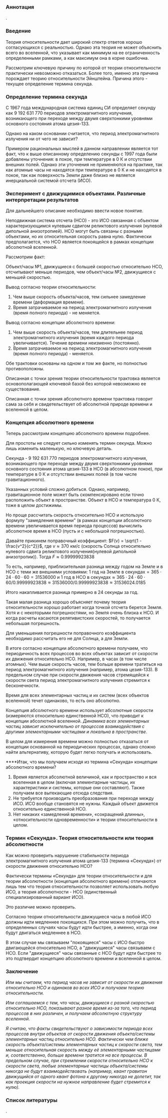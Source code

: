 
### Аннотация

.

### Введение

Теория относительности дает широкий спектр ответов хорошо согласующихся с реальностью. Однако эта теория не может объяснить всего во вселенной, что указывает как минимум на ее ограниченность определенными рамками, а как максимум она в корне ошибочна.

Рассмотрим ключевую причину по которой от теории относительности практически невозможно отказаться. Более того, именно эта причина порождает теорию относительности Эйнштейна. Причина этого - текущее определение термина секунда. 
### Определение термина секунда

С 1967 года международная система единиц СИ определяет секунду как 9 192 631 770 периодов электромагнитного излучения, возникающего при переходе между двумя сверхтонкими уровнями основного состояния атома цезия-133.

Однако на каком основании считается, что период электромагнитного излучения ни от чего не зависит?

Примером рациональных мыслей в данном направлении является тот факт, что к выше описанному определению секунды с 1997 года были добавлены уточнения: в покое, при температуре в 0 К и отсутствии внешних полей. Однако эти уточнения не применяются на практике, так как атомные часы не находятся при температуре в 0 К и не находятся в покое, так как поверхность Земли даже близко не является инерциальной системой отсчета (ИСО).

### Эксперимент с движущимися объектами. Различные интерпретации результатов

Для дальнейшего описание необходимо ввести новое понятие. 

Неподвижная система отсчета (НСО) - это ИСО связанная с объектом характеризующимся нулевым сдвигом реликтового излучения (нулевой дипольной анизотропией). НСО могут быть связаны с разными объектами, но их относительная скорость равна нулю. Фактически предполагается, что НСО является покоящейся в рамках концепции абсолютной вселенной. 

Рассмотрим факт: 

Объект/часы №1, движущиеся с большей скоростью относительно НСО, отсчитывают меньше периодов, чем объект/часы №2, движущиеся с меньшей скоростью.

Вывод согласно теории относительности:

1.  Чем выше скорость объекта/часов, тем сильнее замедление времени (деформация времени).
2.  Время затрачиваемое на период электромагнитного излучения (время полного периода) - не меняется.

Вывод согласно концепции абсолютного времени:

1.  Чем выше скорость объекта/часов, тем длительнее период электромагнитного излучения (время каждого периода увеличивается). Течение времени неизменно (постоянно).
2.  Время затрачиваемое на период электромагнитного излучения (время полного периода) - меняется.

Обе трактовки основаны на одном и том же факте, но полностью противоположны.

Описанная с точки зрения теории относительности трактовка является основополагающей ключевой базой без которой невозможно ее существование.

Описанная с точки зрения абсолютного времени трактовка говорит сама за себя и свидетельствует об абсолютной природе времени и вселенной в целом.

### Концепция абсолютного времени

Теперь рассмотрим концепцию абсолютного времени подробнее. 

Для простоты не следует сильно изменять термин секунда. Можно лишь изменить маленькую, но ключевую деталь.

Секунда - 9 192 631 770 периодов электромагнитного излучения, возникающего при переходе между двумя сверхтонкими уровнями основного состояния атома цезия-133 в НСО (в абсолютном покое), при температуре в 0 К и отсутствии внешних полей (в том числе гравитационного).

Указанных условий сложно добиться. Однако, например, гравитационное поле может быть скомпенсировано если точно расположить объект в пространстве. Объект в НСО и температура 0 К, тоже в целом достижимы.

Но проще рассчитать скорость относительно НСО и использую формулу "замедления времени" (в рамках концепции абсолютного времени увеличивается время периода процессов) вычислить абсолютное время в НСО (пусть и с небольшой погрешностью).

Давайте прикинем поправочный коэффициент: 
$F(v) = \sqrt{1 - \frac{v^2}{c^2}}$, где $v\approx\text{370 км/с}$ (скорость Солнца относительно нулевого сдвига реликтового излучения(нулевой дипольной анизотропии)). Тогда $F\approx\text{0.99999923838}$

То есть, например, приблизительная разница между годом на Земле и в НСО с теми же внешними условиями:
$\text{1 год на Земле в секундах}=365 ⋅ 24 ⋅ 60 ⋅ 60=31536000$ и $\text{1 год в НСО в секундах}\approx365 ⋅ 24 ⋅ 60 ⋅ 60/0.99999923838\approx31536000/0.99999923838 \approx 31536024.0185$

Итого накапливается разница примерно в 24 секунды за год.

Такая малая разница хорошо объясняет почему теория относительности хорошо работает когда точкой отсчета берется Земля. Хотя и с некоторыми погрешностями, но Земля очень близка к НСО. И когда расчеты касаются релятивистских скоростей, то получается небольшая погрешность. 

Для уменьшения погрешности поправочного коэффициента необходимо рассчитать его не для Солнца, а для Земли.

В итоге согласно концепции абсолютного времени получаем, что периодичность всех процессов во всех объектах зависит от скорости их движения относительно НСО. Например, в часах (в том числе атомных). Чем выше скорость часов, тем больше времени тратиться на период электромагнитного излучения (например, атома цезия-133). В предельном случае при скорости движения часов стремящейся к скорости света период электромагнитного излучения стремится к бесконечности.

Время для всех элементарных частиц и их систем (всех объектов вселенной) течет одинаково, то есть оно абсолютно.

Концепция абсолютного времени использует абсолютные скорости (измеряются относительно единственной НСО), что приводит к концепции абсолютной вселенной. *Динамика всех элементарных частиц зависит исключительно от процессов взаимодействия с другими элементарными частицами и локальна в пространстве.*

В целом для измерения времени можно полностью отказаться от концепции основанной на периодических процессах, однако сложно найти альтернативу, которую будет легко получать и использовать. 

****Итак, что мы получаем исходя из термина «Секунда» концепции абсолютного времени?

1.  Время является абсолютной величиной, как и пространство и вся вселенная в целом (включая элементарные частицы, их характеристики и системы, которые они составляют). Также получаем все вытекающие отсюда следствия.
2.  Не требуется производить преобразования при переходе между ИСО. ИСО вообще становятся не нужны. Каждый объект движется относительно единственной НСО.
3.  Нет никаких «замедлений времени», «сокращений длинны», «относительности одновременности» и теории относительности в целом.

### Термин «Секунда». Теория относительности или теория абсолютности 

Как можно проверить нарушение стабильности периода электромагнитного излучения атома цезия-133 (термина «Секунда») от скорости движения относительно НСО?

Фактически термины «Секунда» для теории относительности и для теории абсолютности (концепция абсолютного времени) отличаются лишь тем что теория относительности позволяет использовать любую ИСО, а теория абсолютности - НСО (единственный специализированный вариант ИСО).

Это различие можно проверить.

Согласно теории относительности движущиеся часы в любой ИСО должны идти медленнее покоящихся. При этом можно получить, что в определенных случаях часы будут идти быстрее, а именно, когда они будут двигаться медленнее в НСО. 

В этом случае мы связываем "покоящиеся" часы с ИСО быстро двигающейся относительно НСО, а "движущиеся" часы связываем с НСО. Если "движущиеся" часы связанные с НСО будут идти быстрее то это подтвердит концепцию абсолютного времени и вселенной в целом.
### Заключение

*Или мы считаем, что период часов не зависит от скорости их движения относительно НСО и одинаков во всех ИСО и получаем теорию относительности.*

*Или соглашаемся с тем, что часы, движущиеся с разной скоростью относительно НСО, показывают разное время из-за того, что период процессов в них различен, и получаем абсолютную структуру вселенной.*

*Я считаю, что факты свидетельствуют о зависимости периода всех процессов внутри объектов от скорости движения объекта/системы элементарных частиц относительно НСО. 
Фактически чем ближе скорость объекта/системы элементарных частиц к скорости света, тем меньше относительная скорость между её элементарными частицами и, соответственно, больше времени тратится на все процессы. 
В предельном случае, при стремлении скорости относительно НСО к скорости света, любые элементарные частицы объекта/системы никогда не будут взаимодействовать (например, квант гравитон движущийся от одного квант фотона к другому никогда не долетит, так как проекция скорости на нужное направление будет стремится к нулю).*

### Список литературы

.
